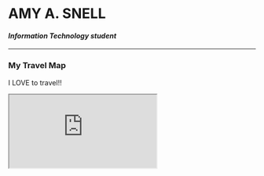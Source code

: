 <!---it1040-2000 travel map page--->



# AMY A. SNELL

#### _Information Technology student_

---

### My Travel Map

I LOVE to travel!! 

<html
<figure class="video_container">
<iframe src="https://www.google.com/maps/d/u/0/embed?mid=1PCXKAa9ADAUW6e_6sc4Z0WvDfQg9o-BJ"></iframe>
</figure>
</html>




